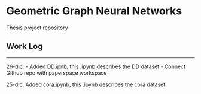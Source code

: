 # Geometric Graph Neural Networks

Thesis project repository

## Work Log
***

26-dic: - Added DD.ipnb, this .ipynb describes the DD dataset
        - Connect Github repo with paperspace workspace

25-dic: Added cora.ipynb, this .ipynb describes the cora dataset

